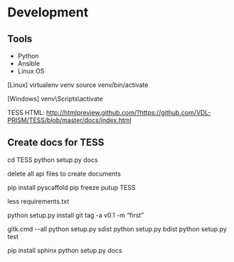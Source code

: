 # Development

## Tools 
- Python
- Ansible
- Linux OS


[Linux]
virtualenv venv
source venv/bin/activate


[Windows]
venv\Scripts\activate


TESS HTML: 
http://htmlpreview.github.com/?https://github.com/VDL-PRISM/TESS/blob/master/docs/index.html


## Create docs for TESS
cd TESS
python setup.py docs

delete all api files to create documents



pip install pyscaffold
pip freeze
putup TESS

less requirements.txt

python setup.py install
git tag -a v0.1 -m “first”

gitk.cmd --all
python setup.py sdist
python setup.py bdist
python setup.py test

pip install sphinx
python setup.py docs

